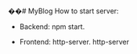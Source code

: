 ��#   M y B l o g 
 
How to start server: 

- Backend: npm start.

- Frontend: http-server.
  http-server
  
